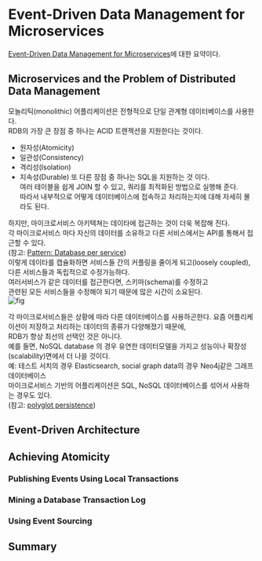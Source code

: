 # Event-Driven Data Management for Microservices
[Event-Driven Data Management for Microservices](https://www.nginx.com/blog/event-driven-data-management-microservices/)에 대한 요약이다.

## Microservices and the Problem of Distributed Data Management
모놀리틱(monolithic) 어플리케이션은 전형적으로 단일 관계형 데이터베이스를 사용한다.  
RDB의 가장 큰 장점 중 하나는 ACID 트랜젝션을 지원한다는 것이다.  
* 원자성(Atomicity)
* 일관성(Consistency)
* 격리성(Isolation)
* 지속성(Durable)
또 다른 장점 중 하나는 SQL을 지원하는 것 이다.  
여러 테이블을 쉽게 JOIN 할 수 있고, 쿼리를 최적화된 방법으로 실행해 준다.  
따라서 내부적으로 어떻게 데이터베이스에 접속하고 처리하는지에 대해 자세히 몰라도 된다.  

하지만, 마이크로서비스 아키텍쳐는 데이타에 접근하는 것이 더욱 복잡해 진다.  
각 마이크로서비스 마다 자신의 데이터를 소유하고 다른 서비스에서는 API를 통해서 접근할 수 있다.  
(참고: [Pattern: Database per service](http://microservices.io/patterns/data/database-per-service.html))  
이렇게 데이타를 캡슐화하면 서비스들 간의 커플링을 줄이게 되고(loosely coupled), 다른 서비스들과 독립적으로 수정가능하다.  
여러서비스가 같은 데이터를 접근한다면, 스키마(schema)를 수정하고  
관련된 모든 서비스들을 수정해야 되기 때문에 많은 시간이 소요된다.  
![fig](https://assets.wp.nginx.com/wp-content/uploads/2015/12/Richardson-microservices-part5-separate-tables-e1449727641793.png "")  

각 마이크로서비스들은 상황에 따라 다른 데이터베이스를 사용하곤한다.   요즘 어플리케이션이 저장하고 처리하는 데이터의 종류가 다양해졌기 때문에,  
RDB가 항상 최선의 선택인 것은 아니다.  
예를 들면, NoSQL database 의 경우 유연한 데이터모델을 가지고 성능이나 확장성(scalability)면에서 더 나을 것이다.  
예: 테스트 서치의 경우 Elasticsearch, social graph data의 경우 Neo4j같은 그래프 데이터베이스  
마이크로서비스 기반의 어플리케이션은 SQL, NoSQL 데이터베이스를 섞어서 사용하는 경우도 있다.  
(참고: [polyglot persistence](http://martinfowler.com/bliki/PolyglotPersistence.html))  






## Event-Driven Architecture

## Achieving Atomicity
### Publishing Events Using Local Transactions
### Mining a Database Transaction Log
### Using Event Sourcing

## Summary
